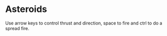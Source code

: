 Asteroids
=========

Use arrow keys to control thrust and direction, space to fire and ctrl to do a spread fire.